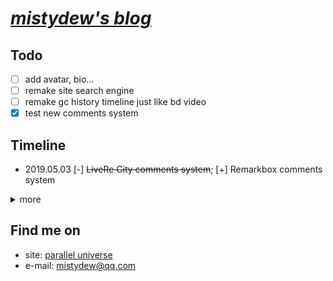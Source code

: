 # [_mistydew's blog_](https://mistydew.github.io/blog)

## Todo

- [ ] add avatar, bio...
- [ ] remake site search engine
- [ ] remake gc history timeline just like bd video
- [x] test new comments system

## Timeline

* 2019.05.03 [-] ~~LiveRe City comments system~~; [+] Remarkbox comments system


<details>
<summary>more</summary>

* 2019.04.28 [-] ~~Widget Pack Comments System~~; [+] ~~LiveRe City comments system~~
* 2019.04.23 [+] the site searchbox submit icon
* 2019.04.19 [+] jekyll config: site timezone
* 2019.04.01 [+] adjust the position of the site searchbox
* 2019.03.30 [-] ~~cPlayer~~
* 2019.02.12 [+] dir \_drafts
* 2019.02.02 [-] ~~hone hone clock~~
* 2019.02.01 [+] new gc favicon
* 2019.01.01 [+] GC music diary new home page; [~] update license year range to 2019
* 2018.09.25 [+] Bitcoin donation address and QR(Quick Response) code
* 2018.09.24 [-] ~~GitHub Contribution from the archive page~~
* 2018.09.20 [+] refactoring: home page, blog permanlink; [-] ~~jekyll-paginate plugin~~
* 2018.09.19 [-] ~~jekyll-sitemap plugin~~; [+] sitemap.xml generated by Liquid
* 2018.09.14 [-] ~~IntenseDebate's comments system~~; [+] ~~Widget Pack Comments System~~
* 2018.09.12 [+] add page content-width; [-] ~~DaoVoice web chat tool(many bugs)~~
* 2018.08.29 [+] site-title font style
* 2018.08.28 [+] rename page slogan to quotes
* 2018.08.27 [+] post excerpt/abstract/summary
* 2018.08.23 [-] ~~Baidu Analytics~~
* 2018.08.22 [+] ~~DaoVoice web chat tool~~, Baidu site search to replace Customised Search
* 2018.08.20 [+] post copyright(author, date, creative commons license, more)
* 2018.08.15 [-] ~~particle background~~
* 2018.08.13 [+] cPlayer: web music player
* 2018.08.12 [+] donate page
* 2018.08.10 [+] sitemap, ~~IntenseDebate's comments system~~
* 2018.08.08 [+] delimiter '|' into post title, background-color
* 2018.08.06 [+] Resume/CV(Curriculum Vitae) page
* 2018.08.02 [+] Google ~~and Baidu~~ Customised Search
* 2018.08.01 [+] tag cloud on the tags page
* 2018.07.10 [+] tags page
* 2018.07.03 [+] ~~GitHub Contribution on the archive page~~
* 2018.06.19 [+] post word statistics, the time of reading
* 2018.06.15 [+] ~~particle background~~
* 2018.06.07 [+] Google Analytics and Search Console, ~~Baidu Analytics~~
* 2018.06.06 [+] sticky post
* 2018.06.04 [+] busuanzi analytics: hits, visitors and pageviews
* 2018.05.22 [+] robots.txt: Allow Baiduspider and Googlebot
* 2018.05.21 [+] archive page
* 2018.05.18 [+] 404 page
* 2018.05.17 [+] slogan on footer
* 2018.05.16 [+] category ~~and slogan~~ page
* 2018.05.14 [+] ~~honehone clock~~; ~~pagination~~
* 2018.05.02 [+] gc favicon
* 2018.04.27 [-] ~~directory audio~~
* 2018.04.21 [+] images and reference for blog
* 2018.04.19 [+] ~~directory audio~~; Todo list and Timeline
* 2018.04.18 [+] base jekyll theme template

</details>

## Find me on

* site: [parallel universe](https://mistydew.github.io)
* e-mail: [mistydew@qq.com](mailto:mistydew@qq.com)
